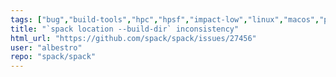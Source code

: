 ```yaml
---
tags: ["bug","build-tools","hpc","hpsf","impact-low","linux","macos","package-manager","python","radiuss","scientific-computing","spack","windows"]
title: "`spack location --build-dir` inconsistency"
html_url: "https://github.com/spack/spack/issues/27456"
user: "albestro"
repo: "spack/spack"
---
```


